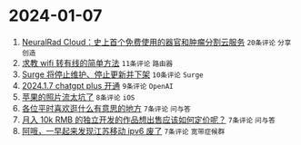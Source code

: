 # 2024-01-07

1. [NeuralRad Cloud：史上首个免费使用的器官和肿瘤分割云服务](https://www.v2ex.com/t/1006501) `20条评论` `分享创造`
1. [求教 wifi 转有线的简单方法](https://www.v2ex.com/t/1006504) `11条评论` `路由器`
1. [Surge 将停止维护、停止更新并下架](https://www.v2ex.com/t/1006529) `10条评论` `Surge`
1. [2024.1.7 chatgpt plus 开通](https://www.v2ex.com/t/1006514) `9条评论` `OpenAI`
1. [苹果的照片流太坑了](https://www.v2ex.com/t/1006517) `8条评论` `iOS`
1. [各位平时喜欢逛什么有意思的地方](https://www.v2ex.com/t/1006532) `7条评论` `问与答`
1. [月入 10k RMB 的独立开发的作品想出售应该如何定价呢？](https://www.v2ex.com/t/1006509) `7条评论` `问与答`
1. [阿哦，一早起来发现江苏移动 ipv6 废了](https://www.v2ex.com/t/1006505) `7条评论` `宽带症候群`

